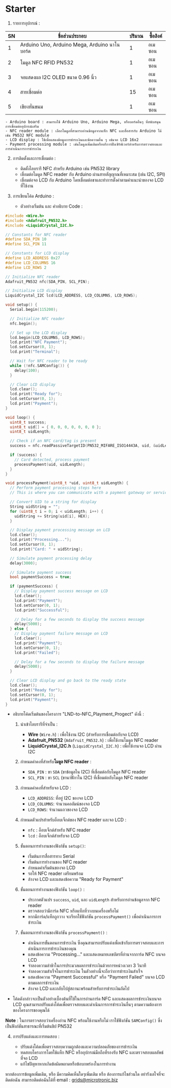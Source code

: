 # Starter

1. รายการอุปกรณ์ :

| SN | ชื่อส่วนประกอบ                                 | ปริมาณ | ซื้อลิงค์                |
|----|---------------------------------------------|--------|----------------------|
| 1  | Arduino Uno, Arduino Mega, Arduino นาโนบอร์ด | 1       | อเมซอน | AliExpress |
| 2  | โมดูล NFC RFID PN532                         | 1       | อเมซอน | AliExpress |
| 3  | จอแสดงผล I2C OLED ขนาด 0.96 นิ้ว             | 1       | อเมซอน | AliExpress |
| 4  | สายเชื่อมต่อ                                   | 15      | อเมซอน | AliExpress |
| 5  | เขียงหั่นขนม                                   | 1       | อเมซอน | AliExpress |


    - Arduino board : สามารถใช้ Arduino Uno, Arduino Mega, หรือบอร์ดอื่นๆ ที่สนับสนุนการเชื่อมต่ออุปกรณ์เสริม
    - NFC reader module : เลือกโมดูลที่สามารถอ่านข้อมูลจากแท็ก NFC และสื่อสารกับ Arduino ได้ เช่น PN532 NFC module
    - LCD display : ใช้เพื่อแสดงข้อมูลการชำระเงินและข้อความอื่น ๆ เช่นจอ LCD 16x2
    - Payment processing module : เช่นโมดูลเพิ่มเติมหรือบริการฝั่งเซิร์ฟเวอร์สำหรับการตรวจสอบและการดำเนินการการชำระเงิน

2. การติดตั้งและการเชื่อมต่อ :

    - ติดตั้งไลบรารี NFC สำหรับ Arduino เช่น PN532 library
    - เชื่อมต่อโมดูล NFC reader กับ Arduino ผ่านสายสัญญาณที่เหมาะสม (เช่น I2C, SPI)
    - เชื่อมต่อจอ LCD กับ Arduino โดยเชื่อมต่อขาและทำการตั้งค่าตามคำแนะนำของจอ LCD ที่ใช้งาน

3. การเขียนโค้ด Arduino :

    - ตัวอย่างเริ่มต้น และ คำอธิบาย Code :

~~~cpp
#include <Wire.h>
#include <Adafruit_PN532.h>
#include <LiquidCrystal_I2C.h>

// Constants for NFC reader
#define SDA_PIN 10
#define SCL_PIN 11

// Constants for LCD display
#define LCD_ADDRESS 0x27
#define LCD_COLUMNS 16
#define LCD_ROWS 2

// Initialize NFC reader
Adafruit_PN532 nfc(SDA_PIN, SCL_PIN);

// Initialize LCD display
LiquidCrystal_I2C lcd(LCD_ADDRESS, LCD_COLUMNS, LCD_ROWS);

void setup() {
  Serial.begin(115200);

  // Initialize NFC reader
  nfc.begin();

  // Set up the LCD display
  lcd.begin(LCD_COLUMNS, LCD_ROWS);
  lcd.print("NFC Payment");
  lcd.setCursor(0, 1);
  lcd.print("Terminal");

  // Wait for NFC reader to be ready
  while (!nfc.SAMConfig()) {
    delay(100);
  }

  // Clear LCD display
  lcd.clear();
  lcd.print("Ready for");
  lcd.setCursor(0, 1);
  lcd.print("Payment");
}

void loop() {
  uint8_t success;
  uint8_t uid[] = { 0, 0, 0, 0, 0, 0, 0 };
  uint8_t uidLength;

  // Check if an NFC card/tag is present
  success = nfc.readPassiveTargetID(PN532_MIFARE_ISO14443A, uid, &uidLength);

  if (success) {
    // Card detected, process payment
    processPayment(uid, uidLength);
  }
}

void processPayment(uint8_t *uid, uint8_t uidLength) {
  // Perform payment processing steps here
  // This is where you can communicate with a payment gateway or service

  // Convert UID to a string for display
  String uidString = "";
  for (uint8_t i = 0; i < uidLength; i++) {
    uidString += String(uid[i], HEX);
  }

  // Display payment processing message on LCD
  lcd.clear();
  lcd.print("Processing...");
  lcd.setCursor(0, 1);
  lcd.print("Card: " + uidString);

  // Simulate payment processing delay
  delay(3000);

  // Simulate payment success
  bool paymentSuccess = true;

  if (paymentSuccess) {
    // Display payment success message on LCD
    lcd.clear();
    lcd.print("Payment");
    lcd.setCursor(0, 1);
    lcd.print("Successful");

    // Delay for a few seconds to display the success message
    delay(5000);
  } else {
    // Display payment failure message on LCD
    lcd.clear();
    lcd.print("Payment");
    lcd.setCursor(0, 1);
    lcd.print("Failed");

    // Delay for a few seconds to display the failure message
    delay(5000);
  }

  // Clear LCD display and go back to the ready state
  lcd.clear();
  lcd.print("Ready for");
  lcd.setCursor(0, 1);
  lcd.print("Payment");
}
~~~

  - อธิบายโค้ดเริ่มต้นของโครงการ "LND-to-NFC_Playment_Progect" ดังนี้ :

    1. นำเข้าไลบรารีที่จำเป็น :

        - **Wire** (`Wire.h`) : เพื่อใช้งาน I2C (สำหรับการเชื่อมต่อกับจอ LCD)
        - **Adafruit_PN532** (`Adafruit_PN532.h`) : เพื่อใช้งานโมดูล NFC reader
        - **LiquidCrystal_I2C.h** (`LiquidCrystal_I2C.h`) : เพื่อใช้งานจอ LCD ผ่าน I2C

    2. กำหนดค่าคงที่สำหรับ**โมดูล NFC reader** :

        - `SDA_PIN` : ขา `SDA` (ขาข้อมูลใน I2C) ที่เชื่อมต่อกับโมดูล NFC reader
        - `SCL_PIN` : ขา `SCL` (ขานาฬิกาใน I2C) ที่เชื่อมต่อกับโมดูล NFC reader

    3. กำหนดค่าคงที่สำหรับจอ LCD :

        - `LCD_ADDRESS`: ที่อยู่ I2C ของจอ LCD
        - `LCD_COLUMNS`: จำนวนคอลัมน์ของจอ LCD
        - `LCD_ROWS`: จำนวนแถวของจอ LCD

    4. กำหนดตัวแปรสำหรับอ็อบเจ็กต์ของ NFC reader และจอ LCD :

        - `nfc` : อ็อบเจ็กต์สำหรับ NFC reader
        - `lcd` : อ็อบเจ็กต์สำหรับจอ LCD

    5. ขั้นตอนการทำงานของฟังก์ชัน `setup()`:

        - เริ่มต้นการสื่อสารทาง Serial
        - เริ่มต้นการทำงานของ NFC reader
        - กำหนดค่าเริ่มต้นของจอ LCD
        - รอให้ NFC reader เตรียมพร้อม
        - ล้างจอ LCD และแสดงข้อความ "Ready for Payment"

    6. ขั้นตอนการทำงานของฟังก์ชัน `loop()` :

        - ประกาศตัวแปร `success`, `uid`, และ `uidLength` สำหรับการอ่านข้อมูลจาก NFC reader
        - ตรวจสอบว่ามีการ์ด NFC หรือแท็กที่วางบนเครื่องหรือไม่
        - หากมีการ์ด/แท็กถูกวาง จะเรียกใช้ฟังก์ชัน `processPayment()` เพื่อดำเนินการการชำระเงิน

    7. ขั้นตอนการทำงานของฟังก์ชัน `processPayment()` :

        - ดำเนินการขั้นตอนการชำระเงิน ซึ่งคุณสามารถปรับแต่งเพื่อเข้ากับการตรวจสอบและการดำเนินการการชำระเงินของคุณ
        - แสดงข้อความ "Processing..." และแสดงหมายเลขบัตรที่อ่านจากการ์ด NFC บนจอ LCD
        - จำลองความล่าช้าในการประมวลผลการชำระเงินด้วยการหน่วงเวลา 3 วินาที
        - จำลองความสำเร็จในการชำระเงิน ในตัวอย่างนี้จะถือว่าการชำระเงินสำเร็จ
        - แสดงข้อความ "Payment Successful" หรือ "Payment Failed" บนจอ LCD ตามผลการชำระเงิน
        - ล้างจอ LCD และกลับไปสู่สถานะพร้อมสำหรับการชำระเงินถัดไป

  - โค้ดดังกล่าวจะเป็นตัวอย่างเบื้องต้นที่ใช้ในการอ่านการ์ด NFC และแสดงผลการชำระเงินบนจอ LCD คุณสามารถปรับแต่งโค้ดเพื่อตรวจสอบและดำเนินการการชำระเงินอื่นๆ ตามความต้องการของโครงการของคุณได้

  **Note** : ในการตรวจสอบว่าเครื่องอ่าน NFC พร้อมใช้งานหรือไม่ เราใช้ฟังก์ชัน `SAMConfig()` ซึ่งเป็นฟังก์ชันสาธารณะที่เริ่มต้นชิป PN532

4. การปรับแต่งและการทดสอบ :

    - ปรับแต่งโค้ดเพื่อตรวจสอบความถูกต้องและความปลอดภัยของการชำระเงิน
    - ทดสอบโครงการโดยใช้แท็ก NFC หรืออุปกรณ์มือถือที่รองรับ NFC และตรวจสอบผลลัพธ์ที่จอ LCD
    - แก้ไขปัญหาหากเกิดข้อผิดพลาดหรือข้อบกพร่องในการทำงาน

หากต้องการข้อมูลเพิ่มเติม, หรือ มีความคิดเห็นใดๆเพิ่มเติม หรือ ต้องการแก้ไขส่วนใด อย่ารังเลใจที่จะติดต่อฉัน 
สามารถติดต่อฉันได้ที่ email : grids@microtronic.biz
